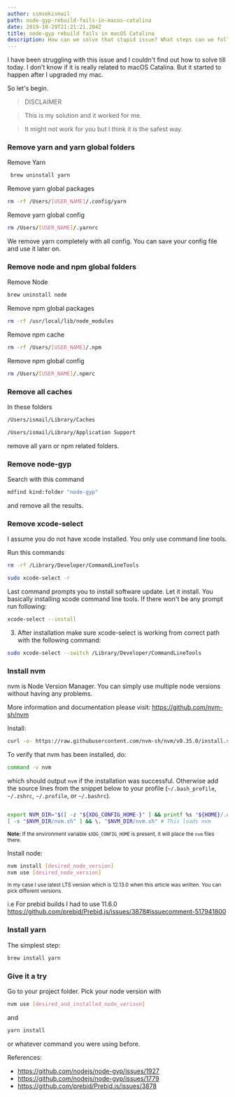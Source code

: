```yaml
---
author: simsekismail
path: node-gyp-rebuild-fails-in-macos-catalina
date: 2019-10-29T21:21:21.204Z
title: node-gyp rebuild fails in macOS Catalina
description: How can we solve that stupid issue? What steps can we follow?
---
```


I have been struggling with this issue and I couldn't find out how to solve till today. I don't know if it is really related to macOS Catalina. But it started to happen after I upgraded my mac.

So let's begin.

> DISCLAIMER

> This is my solution and it worked for me.

> It might not work for you but I think it is the safest way.

### Remove yarn and yarn global folders

Remove Yarn
```sh 
 brew uninstall yarn
``` 
Remove yarn global packages
```sh
rm -rf /Users/[USER_NAME]/.config/yarn
```

Remove yarn global config
```sh
rm /Users/[USER_NAME]/.yarnrc
```

We remove yarn completely with all config. You can save your config file and use it later on.

### Remove node and npm global folders

Remove Node
```sh
brew uninstall node
```

Remove npm global packages
```sh
rm -rf /usr/local/lib/node_modules
```

Remove npm cache
```sh
rm -rf /Users/[USER_NAME]/.npm
```

Remove npm global config
```sh
rm /Users/[USER_NAME]/.npmrc
```

### Remove all caches

In these folders

```sh
/Users/ismail/Library/Caches
```

```sh
/Users/ismail/Library/Application Support
```

remove all yarn or npm related folders.

### Remove node-gyp

Search with this command 
```sh
mdfind kind:folder "node-gyp"
```
and remove all the results.


### Remove xcode-select

I assume you do not have xcode installed. You only use command line tools.

Run this commands

```sh
rm -rf /Library/Developer/CommandLineTools
```

```sh
sudo xcode-select -r
```

Last command prompts you to install software update. Let it install. You basically installing xcode command line tools. If there won't be any prompt run following:

```sh
xcode-select --install
```

3. After installation make sure xcode-select is working from correct path with the following command:

```sh
sudo xcode-select --switch /Library/Developer/CommandLineTools
```

### Install nvm

nvm is Node Version Manager. You can simply use multiple node versions without having any problems.

More information and documentation please visit: https://github.com/nvm-sh/nvm

Install:

```sh
curl -o- https://raw.githubusercontent.com/nvm-sh/nvm/v0.35.0/install.sh | bash
```

To verify that nvm has been installed, do:

```sh
command -v nvm
```

which should output `nvm` if the installation was successful. Otherwise add the source lines from the snippet below to your profile (`~/.bash_profile`, `~/.zshrc`, `~/.profile`, or `~/.bashrc`).

<a id="profile_snippet"></a>

```sh

export NVM_DIR="$([ -z "${XDG_CONFIG_HOME-}" ] && printf %s "${HOME}/.nvm" || printf %s "${XDG_CONFIG_HOME}/nvm")"
[ -s "$NVM_DIR/nvm.sh" ] && \. "$NVM_DIR/nvm.sh" # This loads nvm

```

<sub>**Note:** If the environment variable `$XDG_CONFIG_HOME` is present, it will place the `nvm` files there.</sub>

Install node:

```sh
nvm install [desired_node_version]
nvm use [desired_node_version]
```

<sub>In my case I use latest LTS version which is 12.13.0 when this article was written. You can pick different versions.

i.e For prebid builds I had to use 11.6.0 https://github.com/prebid/Prebid.js/issues/3878#issuecomment-517941800</sub>

### Install yarn

The simplest step:

```sh
brew install yarn
```

### Give it a try

Go to your project folder. Pick your node version with 
```sh
nvm use [desired_and_installed_node_verison]
```
and 
```sh
yarn install
```
 or whatever command you were using before.

References:

- https://github.com/nodejs/node-gyp/issues/1927
- https://github.com/nodejs/node-gyp/issues/1779
- https://github.com/prebid/Prebid.js/issues/3878
